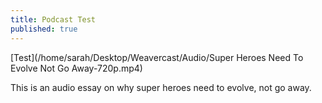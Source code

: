 ```yaml
---
title: Podcast Test
published: true
---
```

[Test](/home/sarah/Desktop/Weavercast/Audio/Super Heroes Need To Evolve Not Go Away-720p.mp4)

This is an audio essay on why super heroes need to evolve, not go away.
